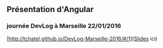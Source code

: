 ## Présentation d'Angular
### journée DevLog à Marseille 22/01/2016

[http://tchatel.github.io/DevLog-Marseille-2016/#/1](Slides ici)
